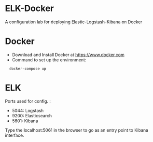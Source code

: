 # ELK-Docker

A configuration lab for deploying Elastic-Logstash-Kibana on Docker

# Docker

- Download and Install Docker at https://www.docker.com
- Command to set up the environment:

```
  docker-compose up
```

# ELK

Ports used for config. :

- 5044: Logstash
- 9200: Elasticsearch
- 5601: Kibana

Type the localhost:5061 in the browser to go as an entry point to Kibana interface.
